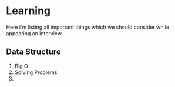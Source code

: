 # Learning
Here i'm listing all important things which we should consider while appearing an interview.

## Data Structure
1. Big O
2. Solving Problems
3. 
